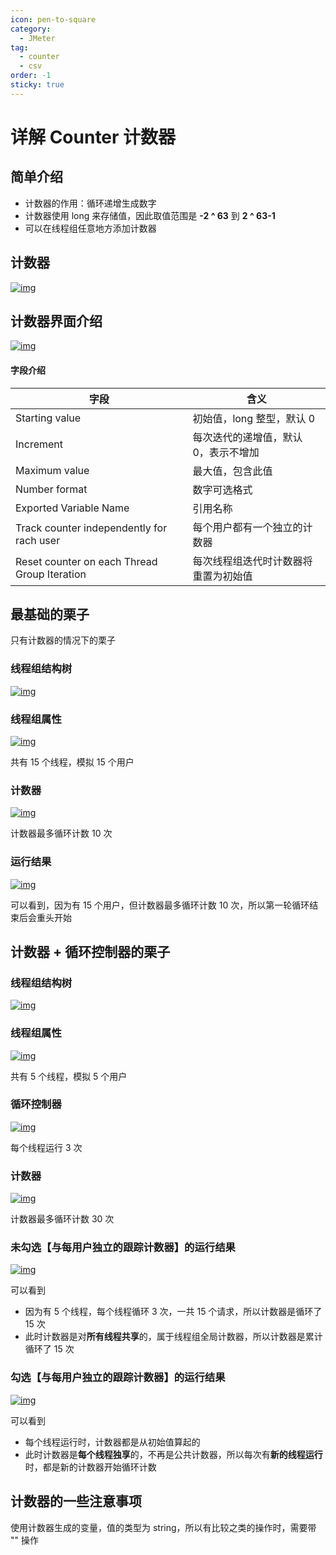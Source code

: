 ```yaml
---
icon: pen-to-square
category:
  - JMeter
tag:
  - counter
  - csv
order: -1
sticky: true
---
```




# 详解 Counter 计数器

## 简单介绍

- 计数器的作用：循环递增生成数字
- 计数器使用 long 来存储值，因此取值范围是 **-2 ^ 63** 到 **2 ^ 63-1** 
- 可以在线程组任意地方添加计数器

 

## 计数器

[![img](/assets/jmeter/1896874-20200625201757726-1437495883.png)](https://img2020.cnblogs.com/blog/1896874/202006/1896874-20200625201757726-1437495883.png)

 

## 计数器界面介绍

[![img](/assets/jmeter/1896874-20200625201806994-1957414503.png)](https://img2020.cnblogs.com/blog/1896874/202006/1896874-20200625201806994-1957414503.png)

 

#### 字段介绍

| 字段                                         | 含义                                 |
| -------------------------------------------- | ------------------------------------ |
| Starting value                               | 初始值，long 整型，默认 0            |
| Increment                                    | 每次迭代的递增值，默认 0，表示不增加 |
| Maximum value                                | 最大值，包含此值                     |
| Number format                                | 数字可选格式                         |
| Exported Variable Name                       | 引用名称                             |
| Track counter independently for rach user    | 每个用户都有一个独立的计数器         |
| Reset counter on each Thread Group Iteration | 每次线程组迭代时计数器将重置为初始值 |

 

## 最基础的栗子

只有计数器的情况下的栗子

### 线程组结构树

[![img](/assets/jmeter/1896874-20200625230817998-79278903.png)](https://img2020.cnblogs.com/blog/1896874/202006/1896874-20200625230817998-79278903.png)

 

### 线程组属性

[![img](/assets/jmeter/1896874-20200625231033309-147179514.png)](https://img2020.cnblogs.com/blog/1896874/202006/1896874-20200625231033309-147179514.png)

共有 15 个线程，模拟 15 个用户

 

### 计数器

[![img](/assets/jmeter/1896874-20200625230827935-1591747622.png)](https://img2020.cnblogs.com/blog/1896874/202006/1896874-20200625230827935-1591747622.png)

计数器最多循环计数 10 次

 

### 运行结果

[![img](/assets/jmeter/1896874-20200625231111507-1943328051.png)](https://img2020.cnblogs.com/blog/1896874/202006/1896874-20200625231111507-1943328051.png)

可以看到，因为有 15 个用户，但计数器最多循环计数 10 次，所以第一轮循环结束后会重头开始

 

## 计数器 + 循环控制器的栗子

### 线程组结构树

[![img](/assets/jmeter/1896874-20200625231321344-333362685.png)](https://img2020.cnblogs.com/blog/1896874/202006/1896874-20200625231321344-333362685.png)

 

### 线程组属性

[![img](/assets/jmeter/1896874-20200625231417910-1438600170.png)](https://img2020.cnblogs.com/blog/1896874/202006/1896874-20200625231417910-1438600170.png)

共有 5 个线程，模拟 5 个用户

 

### 循环控制器

[![img](/assets/jmeter/1896874-20200625231519882-778911139.png)](https://img2020.cnblogs.com/blog/1896874/202006/1896874-20200625231519882-778911139.png)

每个线程运行 3 次

 

### 计数器

[![img](/assets/jmeter/1896874-20200625231438389-1987346442.png)](https://img2020.cnblogs.com/blog/1896874/202006/1896874-20200625231438389-1987346442.png)

计数器最多循环计数 30 次

 

### 未勾选【与每用户独立的跟踪计数器】的运行结果

[![img](/assets/jmeter/1896874-20200625231629128-2079350171.png)](https://img2020.cnblogs.com/blog/1896874/202006/1896874-20200625231629128-2079350171.png)

可以看到

- 因为有 5 个线程，每个线程循环 3 次，一共 15 个请求，所以计数器是循环了 15 次
- 此时计数器是对**所有线程共享**的，属于线程组全局计数器，所以计数器是累计循环了 15 次

 

### 勾选【与每用户独立的跟踪计数器】的运行结果

[![img](/assets/jmeter/1896874-20200625231718371-1287559514.png)](https://img2020.cnblogs.com/blog/1896874/202006/1896874-20200625231718371-1287559514.png)

可以看到

- 每个线程运行时，计数器都是从初始值算起的
- 此时计数器是**每个线程独享**的，不再是公共计数器，所以每次有**新的线程运行**时，都是新的计数器开始循环计数

 

## 计数器的一些注意事项

使用计数器生成的变量，值的类型为 string，所以有比较之类的操作时，需要带 "" 操作